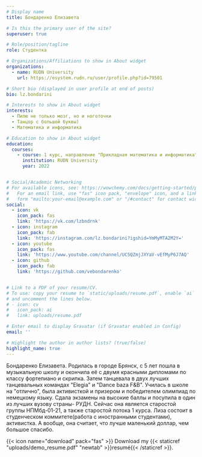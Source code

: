 ```yaml
---
# Display name
title: Бондаренко Елизавета 

# Is this the primary user of the site?
superuser: true

# Role/position/tagline
role: Студентка

# Organizations/Affiliations to show in About widget
organizations:
  - name: RUDN University
    url: https://esystem.rudn.ru/user/profile.php?id=79501

# Short bio (displayed in user profile at end of posts)
bio: lz.bondarini

# Interests to show in About widget
interests:
  - Пилю не только мозг, но и ноготочки
  - Танцор с большой буквы)
  - Математика и информатика

# Education to show in About widget
education: 
  courses:
    - course: 1 курс, направление "Прикладная математика и информатика"
      institution: RUDN University
      year: 2022


# Social/Academic Networking
# For available icons, see: https://wowchemy.com/docs/getting-started/page-builder/#icons
#   For an email link, use "fas" icon pack, "envelope" icon, and a link in the
#   form "mailto:your-email@example.com" or "/#contact" for contact widget.
social:
  - icon: vk
    icon_pack: fas
    link: 'https://vk.com/lzbndrnk'
  - icon: instagram
    icon_pack: fab
    link: 'https://instagram.com/lz.bondarini?igshid=YmMyMTA2M2Y='
  - icon: youtube
    icon_pack: fas
    link: 'https://www.youtube.com/channel/UC5QZmjJXYaV-vEfMyP6J7AQ'
  - icon: github
    icon_pack: fab
    link: 'https://github.com/vebondarenko'


# Link to a PDF of your resume/CV.
# To use: copy your resume to `static/uploads/resume.pdf`, enable `ai` icons in `params.toml`,
# and uncomment the lines below.
# - icon: cv
#   icon_pack: ai
#   link: uploads/resume.pdf

# Enter email to display Gravatar (if Gravatar enabled in Config)
email: ''

# Highlight the author in author lists? (true/false)
highlight_name: true
---
```


Бондаренко Елизавета. Родилась в городе Брянск, с 5 лет пошла в музыкальную школу и окончила её с двумя красными дипломами по классу фортепиано и скрипка. Затем танцевала в двух лучших танцевальных командах "Elegia" и "Dance baza F&B". Училась в школе на "отлично", была активисткой и призером и победителем олимпиад по немецкому языку. Сдала экзамены на высокие баллы и посупила в один из лучших вузову страны- РУДН.
Сейчас она является старостой группы НПМбд-01-21, а также старостой потока 1 курса. Лиза состоит в студенческом коммитете(работа с иностранными студентами), активистка. А вообще, она считает, что лучше маленький доллар, чем большое спасибо.

{{< icon name="download" pack="fas" >}} Download my {{< staticref "uploads/demo_resume.pdf" "newtab" >}}resumé{{< /staticref >}}.
